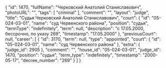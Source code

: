 {
    "id": 1470,
    "fullName": "Черковский Анатолий Станиславович",
    "photoURL": "",
    "tags": [
        "criminal"
    ],
    "comment": "",
    "layout": "judge",
    "title": "Судья Черковский Анатолий Станиславович",
    "court": {
        "id": "05-024-03-01",
        "name": "суд Червенского района",
        "position": "судья",
        "termType": "indefinitely",
        "term": null,
        "description": "c 17.05.2000, бессрочно, по указу 269",
        "timestamp": "17.05.2000"
    },
    "previousCourt": null,
    "career": [
        {
            "id": 3170,
            "term": null,
            "type": "appointed",
            "court": {
                "id": "05-024-03-01",
                "name": "суд Червенского района"
            },
            "extra": {
                "judge_id": 2905
            },
            "comment": "",
            "house_id": "05-024-03-01",
            "judge_id": 1470,
            "position": "судья",
            "term_type": "indefinitely",
            "timestamp": "2000-05-17",
            "decree_number": "269"
        }
    ]
}